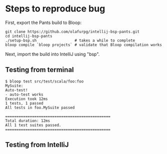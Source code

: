 # Steps to reproduce bug

First, export the Pants build to Bloop:
```
git clone https://github.com/olafurpg/intellij-bsp-pants.git
cd intellij-bsp-pants
./setup-bsp.sh                 # takes a while to complete
bloop compile `bloop projects` # validate that Bloop compilation works
```

Next, import the build into IntelliJ using "bsp".

## Testing from terminal

```
$ bloop test src/test/scala/foo:foo
MySuite:
Auto-test!
- auto-test works
Execution took 12ms
1 tests, 1 passed
All tests in foo.MySuite passed

===============================================
Total duration: 12ms
All 1 test suites passed.
===============================================
```

## Testing from IntelliJ
